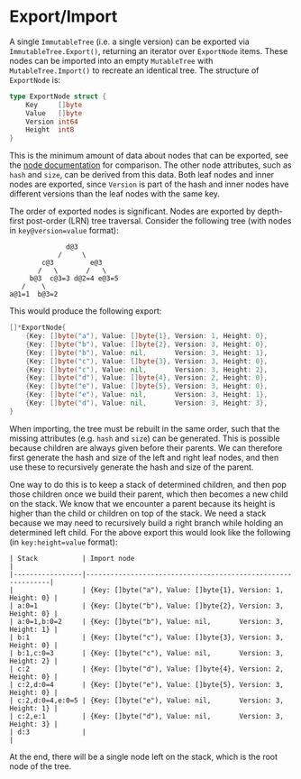 # Export/Import

A single `ImmutableTree` (i.e. a single version) can be exported via `ImmutableTree.Export()`, returning an iterator over `ExportNode` items. These nodes can be imported into an empty `MutableTree` with `MutableTree.Import()` to recreate an identical tree. The structure of `ExportNode` is:

```go
type ExportNode struct {
	Key     []byte
	Value   []byte
	Version int64
	Height  int8
}
```

This is the minimum amount of data about nodes that can be exported, see the [node documentation](../node/node.md) for comparison. The other node attributes, such as `hash` and `size`, can be derived from this data. Both leaf nodes and inner nodes are exported, since `Version` is part of the hash and inner nodes have different versions than the leaf nodes with the same key.

The order of exported nodes is significant. Nodes are exported by depth-first post-order (LRN) tree traversal. Consider the following tree (with nodes in `key@version=value` format):

```
              d@3
            /     \
        c@3         e@3
       /   \       /   \
     b@3  c@3=3 d@2=4 e@3=5
   /    \
a@1=1  b@3=2

```

This would produce the following export:

```go
[]*ExportNode{
    {Key: []byte("a"), Value: []byte{1}, Version: 1, Height: 0},
    {Key: []byte("b"), Value: []byte{2}, Version: 3, Height: 0},
    {Key: []byte("b"), Value: nil,       Version: 3, Height: 1},
    {Key: []byte("c"), Value: []byte{3}, Version: 3, Height: 0},
    {Key: []byte("c"), Value: nil,       Version: 3, Height: 2},
    {Key: []byte("d"), Value: []byte{4}, Version: 2, Height: 0},
    {Key: []byte("e"), Value: []byte{5}, Version: 3, Height: 0},
    {Key: []byte("e"), Value: nil,       Version: 3, Height: 1},
    {Key: []byte("d"), Value: nil,       Version: 3, Height: 3},
}
```

When importing, the tree must be rebuilt in the same order, such that the missing attributes (e.g. `hash` and `size`) can be generated. This is possible because children are always given before their parents. We can therefore first generate the hash and size of the left and right leaf nodes, and then use these to recursively generate the hash and size of the parent.

One way to do this is to keep a stack of determined children, and then pop those children once we build their parent, which then becomes a new child on the stack. We know that we encounter a parent because its height is higher than the child or children on top of the stack. We need a stack because we may need to recursively build a right branch while holding an determined left child. For the above export this would look like the following (in `key:height=value` format):

```
| Stack           | Import node                                                 |
|-----------------|-------------------------------------------------------------|
|                 | {Key: []byte("a"), Value: []byte{1}, Version: 1, Height: 0} |
| a:0=1           | {Key: []byte("b"), Value: []byte{2}, Version: 3, Height: 0} |
| a:0=1,b:0=2     | {Key: []byte("b"), Value: nil,       Version: 3, Height: 1} |
| b:1             | {Key: []byte("c"), Value: []byte{3}, Version: 3, Height: 0} |
| b:1,c:0=3       | {Key: []byte("c"), Value: nil,       Version: 3, Height: 2} |
| c:2             | {Key: []byte("d"), Value: []byte{4}, Version: 2, Height: 0} |
| c:2,d:0=4       | {Key: []byte("e"), Value: []byte{5}, Version: 3, Height: 0} |
| c:2,d:0=4,e:0=5 | {Key: []byte("e"), Value: nil,       Version: 3, Height: 1} |
| c:2,e:1         | {Key: []byte("d"), Value: nil,       Version: 3, Height: 3} |
| d:3             |                                                             |
```

At the end, there will be a single node left on the stack, which is the root node of the tree.